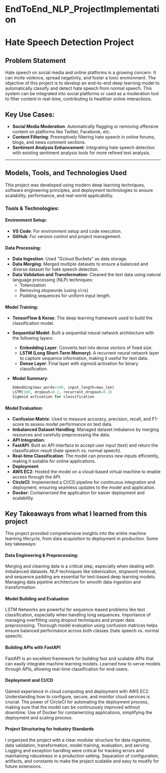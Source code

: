 # EndToEnd_NLP_ProjectImplementation

# Hate Speech Detection Project

## Problem Statement
Hate speech on social media and online platforms is a growing concern. It can incite violence, spread negativity, and foster a toxic environment. The objective of this project is to develop an end-to-end deep learning model to automatically classify and detect hate speech from normal speech. This system can be integrated into social platforms or used as a moderation tool to filter content in real-time, contributing to healthier online interactions.

## Key Use Cases:
- **Social Media Moderation**: Automatically flagging or removing offensive content on platforms like Twitter, Facebook, etc.
- **Content Filtering**: Preemptively filtering hate speech in online forums, blogs, and news comment sections.
- **Sentiment Analysis Enhancement**: Integrating hate speech detection with existing sentiment analysis tools for more refined text analysis.

---

## Models, Tools, and Technologies Used

This project was developed using modern deep learning techniques, software engineering principles, and deployment technologies to ensure scalability, performance, and real-world applicability.

### Tools & Technologies:

#### Environment Setup:
- **VS Code**: For environment setup and code execution.
- **GitHub**: For version control and project management.

#### Data Processing:
- **Data Ingestion**: Used "Gcloud Buckets" as data storage.
- **Data Merging**: Merged multiple datasets to ensure a balanced and diverse dataset for hate speech detection.
- **Data Validation and Transformation**: Cleaned the text data using natural language processing (NLP) techniques:
  - Tokenization
  - Removing stopwords (using `nltk`)
  - Padding sequences for uniform input length.

#### Model Training:
- **TensorFlow & Keras**: The deep learning framework used to build the classification model.
- **Sequential Model**: Built a sequential neural network architecture with the following layers:
  - **Embedding Layer**: Converts text into dense vectors of fixed size.
  - **LSTM (Long Short-Term Memory)**: A recurrent neural network layer to capture sequence information, making it useful for text data.
  - **Dense Layer**: Final layer with sigmoid activation for binary classification.
  
- **Model Summary**:
  ```python
  Embedding(max_words=100, input_length=max_len)
  LSTM(100, dropout=0.2, recurrent_dropout=0.2)
  Sigmoid activation for classification

#### Model Evaluation:
- **Confusion Matrix**: Used to measure accuracy, precision, recall, and F1-score to assess model performance on test data.
- **Imbalanced Dataset Handling**: Managed dataset imbalance by merging resources and carefully preprocessing the data.
- **API Integration**:
- **FastAPI**: Built an API interface to accept user input (text) and return the classification result (hate speech vs. normal speech).
- **Real-time Classification**: The model can process new inputs efficiently, making it suitable for online applications.
- **Deployment**:
- **AWS EC2**: Hosted the model on a cloud-based virtual machine to enable access through the API.
- **CircleCI**: Implemented a CI/CD pipeline for continuous integration and deployment, ensuring seamless updates to the model and application.
- **Docker**: Containerized the application for easier deployment and scalability.



## Key Takeaways from what I learned from this project
This project provided comprehensive insights into the entire machine learning lifecycle, from data acquisition to deployment in production. Some key takeaways:
#### Data Engineering & Preprocessing:
Merging and cleaning data is a critical step, especially when dealing with imbalanced datasets.
NLP techniques like tokenization, stopword removal, and sequence padding are essential for text-based deep learning models.
Managing data pipeline architecture for smooth data ingestion and transformation.
#### Model Building and Evaluation
LSTM Networks are powerful for sequence-based problems like text classification, especially when handling long sequences.
Importance of managing overfitting using dropout techniques and proper data preprocessing.
Thorough model evaluation using confusion matrices helps ensure balanced performance across both classes (hate speech vs. normal speech).
#### Building APIs with FastAPI
FastAPI is an excellent framework for building fast and scalable APIs that can easily integrate machine learning models.
Learned how to serve models through APIs, allowing real-time classification for end-users.
#### Deployment and CI/CD
Gained experience in cloud computing and deployment with AWS EC2. Understanding how to configure, secure, and monitor cloud services is crucial.
The power of CircleCI for automating the deployment process, making sure that the model can be continuously improved without downtime.
Use of Docker for containerizing applications, simplifying the deployment and scaling process.
#### Project Structuring for Industry Standards
I organized the project with a clear modular structure for data ingestion, data validation, transformation, model training, evaluation, and serving.
Logging and exception handling were critical for tracking errors and maintaining robustness in a production setting.
Separation of configuration, artifacts, and constants to make the project scalable and easy to modify for future extensions.

